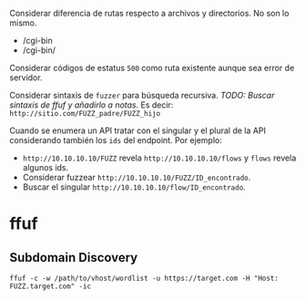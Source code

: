 Considerar diferencia de rutas respecto a archivos y directorios. No son lo mismo.
- /cgi-bin
- /cgi-bin/

Considerar códigos de estatus `500` como ruta existente aunque sea error de servidor.

Considerar sintaxis de `fuzzer` para búsqueda recursiva.
*TODO: Buscar sintaxis de ffuf y añadirlo a notas.*
Es decir: `http://sitio.com/FUZZ_padre/FUZZ_hijo`

Cuando se enumera un API tratar con el singular y el plural de la API considerando también los `ids` del endpoint. Por ejemplo:
- `http://10.10.10.10/FUZZ` revela `http://10.10.10.10/flows` y `flows` revela algunos ids.
- Considerar fuzzear `http://10.10.10.10/FUZZ/ID_encontrado`.
- Buscar el singular `http://10.10.10.10/flow/ID_encontrado`.

# ffuf

## Subdomain Discovery

`ffuf -c -w /path/to/vhost/wordlist -u https://target.com -H "Host: FUZZ.target.com" -ic`